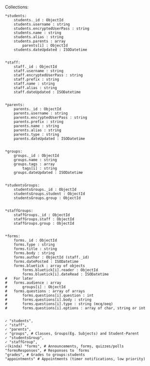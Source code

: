 Collections:

	*students:
		students._id : ObjectId
		students.username : string
		students.encryptedUserPass : string
		students.name : string
		students.alias : string
		students.parents : array
			parents[i] : ObjectId
		students.dateUpdated : ISODatetime
	

	*staff:
		staff._id : ObjectId
		staff.username : string
		staff.encryptedUserPass : string
		staff.prefix : string
		staff.name : string
		staff.alias : string
		staff.dateUpdated : ISODatetime
			
	
	*parents:
		parents._id : ObjectId
		parents.username : string
		parents.encryptedUserPass : string
		parents.prefix : string
		parents.name : string
		parents.alias : string
		parents.type : string
		parents.dateUpdated : ISODatetime

	
	*groups:
		groups._id : ObjectId
		groups.name : string
		groups.tags : array
			tags[i] : string
		groups.dateUpdated : ISODatetime
	

	*studentsGroups:
		studentsGroups._id : ObjectId
		studentsGroups.student : ObjectId
		studentsGroups.group : ObjectId
	

	*staffGroups:
		staffGroups._id : ObjectId
		staffGroups.staff : ObjectId
		staffGroups.group : ObjectId
	

	*forms:
		forms._id : ObjectId
		forms.type : string
		forms.title : string
		forms.body : string
		forms.author : ObjectId (staff._id)
		forms.datePosted : ISODatetime
		forms.bluetick : array of objects
			forms.bluetick[i].reader : ObjectId
			forms.bluetick[i].dateRead : ISODatetime
	#	For later
	#	forms.audience : array
	#		groups[i] : ObjectId
	#	forms.questions : array of arrays
	#		forms.questions[i].question : int
	#		forms.questions[i].body : string
	#		forms.questions[i].type : string (mcq/oeq)
	#		forms.questions[i].options : array of char, string or int


	✓ "students",
	✓ "staff",
	✓ "parents",
	✓ "groups", # Classes, Groups(Eg. Subjects) and Student-Parent
	✓ "studentsGroup",
	✓ "staffGroup",
	✓(kinda) "forms", # Announcements, forms, quizzes/polls
	"formsResponses", # Responses to `forms`
	"grades", # Grades to groups:students
	"appointments" # Appointments (timer notifications, low priority)
